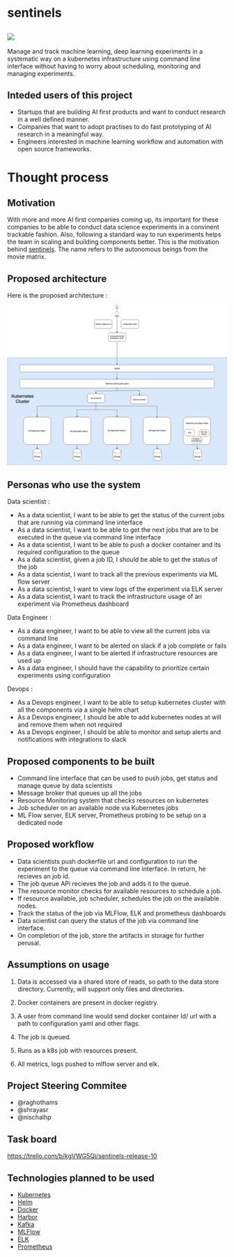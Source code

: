 # sentinels

## <p align=center >

<img src="http://img1.wikia.nocookie.net/__cb20130128165419/matrix/images/c/c2/Sentinel_Print.jpg">

Manage and track machine learning, deep learning experiments in a systematic way on a kubernetes infrastructure using command line interface without having to worry about scheduling, monitoring and managing experiments.

## Inteded users of this project

* Startups that are building AI first products and want to conduct research in a well defined manner.
* Companies that want to adopt practises to do fast prototyping of AI research in a meaningful way.
* Engineers interested in machine learning workflow and automation with open source frameworks.

# Thought process

## Motivation

With more and more AI first companies coming up, its important for these companies to be able to conduct data science experiments in a convinent trackable fashion.
Also, following a standard way to run experiments helps the team in scaling and building components better.
This is the motivation behind [sentinels](https://matrix.fandom.com/wiki/Sentinel). The name refers to the autonomous beings from the movie matrix.

## Proposed architecture

Here is the proposed architecture : 

<img src="https://github.com/deep-learning-for-humans/sentinels/blob/master/MachineLearningExperimentsPipeline.png"/>

## Personas who use the system

Data scientist :

  * As a data scientist, I want to be able to get the status of the current jobs that are running via command line interface
  * As a data scientist, I want to be able to get the next jobs that are to be executed in the queue via command line interface
  * As a data scientist, I want to be able to push a docker container and its required configuration to the queue
  * As a data scientist, given a job ID, I should be able to get the status of the job
  * As a data scientist, I want to track all the previous experiments via ML flow server
  * As a data scientist, I want to view logs of the experiment via ELK server
  * As a data scientist, I want to track the infrastructure usage of an experiment via Prometheus dashboard
  
Data Engineer : 

  * As a data engineer, I want to be able to view all the current jobs via command line
  * As a data engineer, I want to be alerted on slack if a job complete or fails
  * As a data engineer, I want to be alerted if infrastructure resources are used up
  * As a data engineer, I should have the capability to prioritize certain experiments using configuration
 
Devops :

  * As a Devops engineer, I want to be able to setup kubernetes cluster with all the components via a single helm chart
  * As a Devops engineer, I should be able to add kubernetes nodes at will and remove them when not required
  * As a Devops engineer, I should be able to monitor and setup alerts and notifications with integrations to slack
  
  
  ## Proposed components to be built
  
  * Command line interface that can be used to push jobs, get status and manage queue by data scientists
  * Message broker that queues up all the jobs
  * Resource Monitoring system that checks resources on kubernetes
  * Job scheduler on an available node via Kubernetes jobs
  * ML Flow server, ELK server, Prometheus probing to be setup on a dedicated node 
 
 
 ## Proposed workflow 
 
 * Data scientists push dockerfile url and configuration to run the experiment to the queue via command line interface. In return, he recieves an job id.
 * The job queue APi recieves the job and adds it to the queue.
 * The resource monitor checks for available resources to schedule a job.
 * If resource available, job scheduler, schedules the job on the available nodes.
* Track the status of the job via MLFlow, ELK and prometheus dashboards
* Data scientist can query the status of the job via command line interface. 
 * On completion of the job, store the artifacts in storage for further perusal. 

 ## Assumptions on usage
1. Data is accessed via a shared store of reads, so path to the data store directory. Currently, will support only files and directories. 
2. Docker containers are present in docker registry. 

3. A user from command line would send docker container Id/ url with a path to configuration yaml and other flags.

4. The job is queued.

5. Runs as a k8s job with resources present.

6. All metrics, logs pushed to mlflow server and elk.


## Project Steering Commitee

* @raghothams
* @shrayasr
* @nischalhp

## Task board

https://trello.com/b/kgVWG5Qj/sentinels-release-10

## Technologies planned to be used

* [Kubernetes](https://kubernetes.io/)
* [Helm](https://helm.sh/)
* [Docker](https://www.docker.com/)
* [Harbor](https://goharbor.io/)
* [Kafka](https://kafka.apache.org/)
* [MLFlow](https://mlflow.org/)
* [ELK](https://www.elastic.co/what-is/elk-stack)
* [Prometheus](https://prometheus.io/docs/introduction/overview/)
